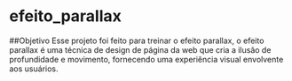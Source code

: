 # efeito_parallax

##Objetivo
Esse projeto foi feito para treinar o efeito parallax, o efeito parallax é uma técnica de design de página da web que cria a ilusão de profundidade e movimento, fornecendo uma experiência visual envolvente aos usuários.
